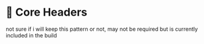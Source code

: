 # 🚧 Core Headers

not sure if i will keep this pattern or not, may not be required but is currently included in the build